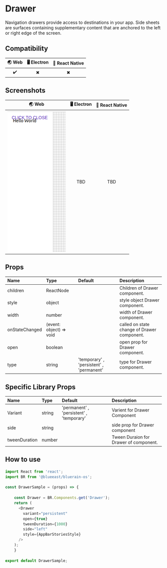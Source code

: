 # Drawer

Navigation drawers provide access to destinations in your app. Side sheets are surfaces containing supplementary content that are anchored to the left or right edge of the screen.

## Compatibility

| 🌏 Web | 🖥 Electron | 📱 React Native |
| :----: | :---------: | :-------------: |
| ✔️     | ✖           | ✖             |

## Screenshots

| 🌏 Web | 🖥 Electron | 📱 React Native |
| :---: | :--------: | :------------: |
| ![web image](./screenshots/Drawer.png)  |    TBD   |  TBD |

## Props

| Name | Type | Default | Description |
|:-----|:-----|:--------|:------------|
| children | ReactNode | | Children of Drawer component. |
| style | object| | style object Drawer component. |
| width | number | | width of Drawer component. |
| onStateChanged | (event: object) => void | |  called on state change of Drawer component. |
| open | boolean | | open prop for Drawer component. |
| type | string | 'temporary' , 'persistent' , 'permanent'| type for Drawer component. |

## Specific Library Props

| Name | Type | Default | Description |
|:-----|:-----|:--------|:------------|
| Variant | string |  'permanent' , 'persistent' , 'temporary' | Varient for Drawer Component |
| side | string |  | side prop for Drawer component |
| tweenDuration| number |  | Tween Duraion for Drawer of component. |

## How to use

```JavaScript
import React from 'react';
import BR from '@blueeast/bluerain-os';

const DrawerSample = (props) => {

    const Drawer = BR.Components.get('Drawer');
    return (
      <Drawer
        variant="persistent"
        open={true}
        tweenDuration={1000}
        side="left"
        style={AppBarStoriesStyle}
      />
    );
    }

export default DrawerSample;